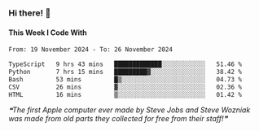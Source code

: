 ### Hi there! 👋

#### This Week I Code With
<!--START_SECTION:waka-->

```txt
From: 19 November 2024 - To: 26 November 2024

TypeScript   9 hrs 43 mins   █████████████░░░░░░░░░░░░   51.46 %
Python       7 hrs 15 mins   █████████▓░░░░░░░░░░░░░░░   38.42 %
Bash         53 mins         █▒░░░░░░░░░░░░░░░░░░░░░░░   04.73 %
CSV          26 mins         ▓░░░░░░░░░░░░░░░░░░░░░░░░   02.36 %
HTML         16 mins         ▒░░░░░░░░░░░░░░░░░░░░░░░░   01.42 %
```

<!--END_SECTION:waka-->

<!--STARTS_HERE_QUOTE_README-->
<i>❝The first Apple computer ever made by Steve Jobs and Steve Wozniak was made from old parts they collected for free from their staff!❞</i>
<!--ENDS_HERE_QUOTE_README-->
